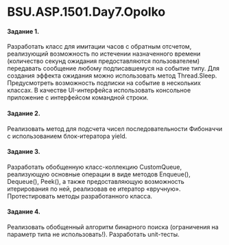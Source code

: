 # BSU.ASP.1501.Day7.Opolko

#### Задание 1. 
Разработать класс для имитации часов с обратным отсчетом, реализующий возможность по истечении назначенного времени (количество секунд ожидания предоставляются пользователем) передавать сообщение любому подписавшемуся на событие типу. 
Для создания эффекта ожидания можно использовать метод Thread.Sleep. 
Предусмотреть возможность подписки на событие в нескольких классах. 
В качестве UI-интерфейса использовать консольное приложение с интерфейсом командной строки.
#### Задание 2. 
Реализовать метод для подсчета чисел последовательности Фибоначчи с использованием блок-итератора yield.
#### Задание 3. 
Разработать обобщенную класс-коллекцию CustomQueue, реализующую основные операции в виде методов Enqueue(), Dequeue(), Peek(), а также предоставляющую возможность итерирования по ней, реализовав ее итератор «вручную». Протестировать методы разработанного класса.
#### Задание 4.
Реализовать обобщенный алгоритм бинарного поиска (ограничения на параметр типа не использовать!). Разработать unit-тесты.
